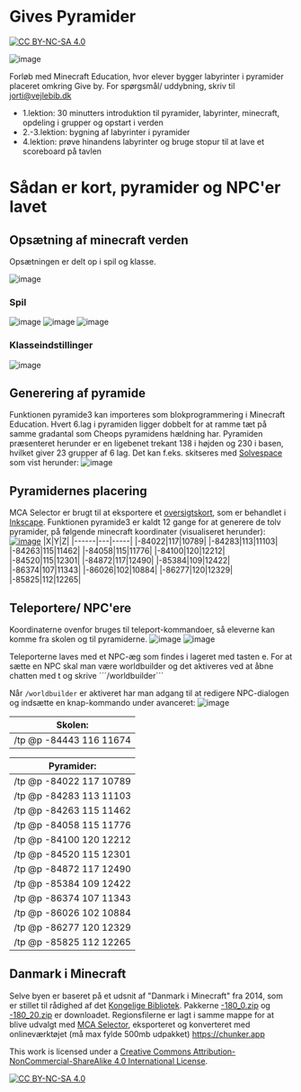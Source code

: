 # Gives Pyramider
[![CC BY-NC-SA 4.0][cc-by-nc-sa-shield]][cc-by-nc-sa]

![image](pyramide.png)

Forløb med Minecraft Education, hvor elever bygger labyrinter i pyramider placeret omkring Give by. For spørgsmål/ uddybning, skriv til <jorti@vejlebib.dk>

* 1.lektion: 30 minutters introduktion til pyramider, labyrinter, minecraft, opdeling i grupper og opstart i verden
* 2.-3.lektion: bygning af labyrinter i pyramider
* 4.lektion: prøve hinandens labyrinter og bruge stopur til at lave et scoreboard på tavlen

# Sådan er kort, pyramider og NPC'er lavet
## Opsætning af minecraft verden
Opsætningen er delt op i spil og klasse.

![image](opsaetning-indstillinger.png)

### Spil
![image](opsaetning-verdensindstillinger01.png)
![image](opsaetning-verdensindstillinger02.png)
![image](opsaetning-verdensindstillinger03-snydekoder.png)

### Klasseindstillinger
![image](opsaetning-klasseindstillinger.png)

## Generering af pyramide
Funktionen pyramide3 kan importeres som blokprogrammering i Minecraft Education. Hvert 6.lag i pyramiden ligger dobbelt for at ramme tæt på samme gradantal som Cheops pyramidens hældning har. Pyramiden præsenteret herunder er en ligebenet trekant 138 i højden og 230 i basen, hvilket giver 23 grupper af 6 lag. Det kan f.eks. skitseres med [Solvespace](https://solvespace.com/) som vist herunder:
![image](pyramidegeometri.png)

## Pyramidernes placering
MCA Selector er brugt til at eksportere et [oversigtskort](), som er behandlet i [Inkscape](https://inkscape.org/). Funktionen pyramide3 er kaldt 12 gange for at generere de tolv pyramider, på følgende minecraft koordinater (visualiseret herunder):
[![image](kort.png)](kort.svg)
|X|Y|Z|
|------|---|-----|
|-84022|117|10789|
|-84283|113|11103|
|-84263|115|11462|
|-84058|115|11776|
|-84100|120|12212|
|-84520|115|12301|
|-84872|117|12490|
|-85384|109|12422|
|-86374|107|11343|
|-86026|102|10884|
|-86277|120|12329|
|-85825|112|12265|

## Teleportere/ NPC'ere
Koordinaterne ovenfor bruges til teleport-kommandoer, så eleverne kan komme fra skolen og til pyramiderne.
![image](NPC-teleporter.png)
![image](NPC-teleporter-dialog.png)

Teleporterne laves med et NPC-æg som findes i lageret med tasten e. For at sætte en NPC skal man være worldbuilder og det aktiveres ved at åbne chatten med t og skrive ´´´/worldbuilder´´´

Når ```/worldbuilder``` er aktiveret har man adgang til at redigere NPC-dialogen og indsætte en knap-kommando under avanceret:
![image](NPC-teleporter-kommando.png)

|Skolen:|
|-----------------------|
|/tp @p -84443 116 11674|

|Pyramider:|
|-----------------------|
|/tp @p -84022 117 10789|
|/tp @p -84283 113 11103|
|/tp @p -84263 115 11462|
|/tp @p -84058 115 11776|
|/tp @p -84100 120 12212|
|/tp @p -84520 115 12301|
|/tp @p -84872 117 12490|
|/tp @p -85384 109 12422|
|/tp @p -86374 107 11343|
|/tp @p -86026 102 10884|
|/tp @p -86277 120 12329|
|/tp @p -85825 112 12265|


## Danmark i Minecraft
Selve byen er baseret på et udsnit af "Danmark i Minecraft" fra 2014, som er stillet til rådighed af det [Kongelige Bibliotek](https://loar.kb.dk/collections/45f89370-686d-4c56-8f6a-ff35453f24f5). Pakkerne [-180_0.zip](https://loar.kb.dk/items/c0eefb81-07b2-4bc0-9ccc-8d81d6062d4e) og [-180_20.zip](https://loar.kb.dk/items/db6c8659-a58d-47bc-9892-9acc93ad57f0) er downloadet. Regionsfilerne er lagt i samme mappe for at blive udvalgt med [MCA Selector](https://github.com/Querz/mcaselector), eksporteret og konverteret med onlineværktøjet (må max fylde 500mb udpakket) https://chunker.app



This work is licensed under a
[Creative Commons Attribution-NonCommercial-ShareAlike 4.0 International License][cc-by-nc-sa].

[![CC BY-NC-SA 4.0][cc-by-nc-sa-image]][cc-by-nc-sa]

[cc-by-nc-sa]: http://creativecommons.org/licenses/by-nc-sa/4.0/
[cc-by-nc-sa-image]: https://licensebuttons.net/l/by-nc-sa/4.0/88x31.png
[cc-by-nc-sa-shield]: https://img.shields.io/badge/License-CC%20BY--NC--SA%204.0-lightgrey.svg

